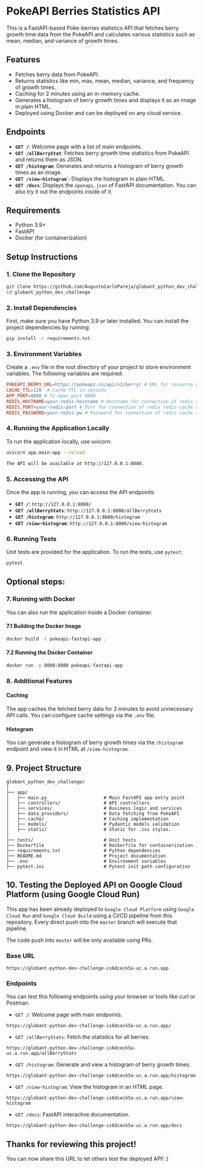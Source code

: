 # PokeAPI Berries Statistics API

This is a FastAPI-based Poke-berries statistics API that fetches berry growth time data from the PokeAPI and calculates various statistics such as mean, median, and variance of growth times.

## Features
- Fetches berry data from PokeAPI.
- Returns statistics like min, max, mean, median, variance, and frequency of growth times.
- Caching for 2 minutes using an in-memory cache.
- Generates a histogram of berry growth times and displays it as an image in plain HTML.
- Deployed using Docker and can be deployed on any cloud service.

## Endpoints
- **`GET /`**: Welcome page with a list of main endpoints.
- **`GET /allBerryStat`**: Fetches berry growth time statistics from PokeAPI and returns them as JSON.
- **`GET /histogram`**: Generates and returns a histogram of berry growth times as an image.
- **`GET /view-histogram`**`: Displays the histogram in plain HTML.
- **`GET /docs`**: Displays the `openapi.json` of FastAPI documentation. You can also try it out the endpoints inside of it.

## Requirements
- Python 3.9+
- FastAPI
- Docker (for containerization)

## Setup Instructions
### 1. Clone the Repository
```bash
git clone https://github.com/AugustoCarloPareja/globant_python_dev_challenge.git
cd globant_python_dev_challenge
```

### 2. Install Dependencies
First, make sure you have Python 3.9 or later installed. You can install the project dependencies by running:

```bash
pip install -r requirements.txt
```

### 3. Environment Variables
Create a `.env` file in the root directory of your project to store environment variables. The following variables are required:

```makefile
POKEAPI_BERRY_URL=https://pokeapi.co/api/v2/berry/ # URL for resource of pokeapi
CACHE_TTL=120  # Cache TTL in seconds
APP_PORT=8080 # To open port 8080
REDIS_HOSTNAME=your-redis-hostname # Hostname for connection of redis redis cache service
REDIS_PORT=your-redis-port # Port for connection of redis redis cache service
REDIS_PASSWORD=your-redis-pw # Password for connection of redis cache service
```

### 4. Running the Application Locally
To run the application locally, use uvicorn:

```bash
uvicorn app.main:app --reload

The API will be available at http://127.0.0.1:8080.
```

### 5. Accessing the API
Once the app is running, you can access the API endpoints:
- **`GET /`**: `http://127.0.0.1:8080/`
- **`GET /allBerryStats`**: `http://127.0.0.1:8080/allBerryStats`
- **`GET /histogram`**: `http://127.0.0.1:8080/histogram`
- **`GET /view-histogram`**: `http://127.0.0.1:8080/view-histogram`


### 6. Running Tests
Unit tests are provided for the application. To run the tests, use `pytest`:

```bash
pytest
```

## Optional steps:
### 7.  Running with Docker
You can also run the application inside a Docker container.

#### 7.1 Building the Docker Image
```bash
docker build -t pokeapi-fastapi-app .
```

#### 7.2 Running the Docker Container
```bash
docker run -p 8080:8080 pokeapi-fastapi-app
```

### 8. Additional Features
#### Caching
The app caches the fetched berry data for 2 minutes to avoid unnecessary API calls. You can configure cache settings via the `.env` file.

#### Histogram
You can generate a histogram of berry growth times via the `/histogram` endpoint and view it in HTML at `/view-histogram`.

## 9. Project Structure
```plaintext
globant_python_dev_challenge/
│
├── app/
│   ├── main.py                     # Main FastAPI app entry point
│   ├── controllers/                # API controllers
│   ├── services/                   # Business logic and services
│   ├── data_providers/             # Data fetching from PokeAPI
│   ├── cache/                      # Caching implementation
│   ├── models/                     # Pydantic models validation
│   ├── static/                     # Static for .css styles.
│
├── tests/                          # Unit tests
├── Dockerfile                      # Dockerfile for containerization
├── requirements.txt                # Python dependencies
├── README.md                       # Project documentation
├── .env                            # Environment variables
├── pytest.ini                      # Pytest init path configuration
```

## 10. Testing the Deployed API on Google Cloud Platform (using Google Cloud Run)

This app has been already deployed to `Google Cloud Platform` using `Google Cloud Run` and `Google Cloud Build` using a CI/CD pipeline from this repository. Every direct push into the `master` branch will execute that pipeline.

The code push into `master` will be only available using PRs.

### Base URL
```
https://globant-python-dev-challenge-is6dceck5a-uc.a.run.app
```

### Endpoints
You can test this following endpoints using your browser or tools like curl or Postman.
- `GET /`: Welcome page with main endpoints.
```
https://globant-python-dev-challenge-is6dceck5a-uc.a.run.app/
```
- `GET /allBerryStats`: Fetch the statistics for all berries.
```
https://globant-python-dev-challenge-is6dceck5a-uc.a.run.app/allBerryStats
```

- `GET /histogram`: Generate and view a histogram of berry growth times.
```
https://globant-python-dev-challenge-is6dceck5a-uc.a.run.app/histogram
```
- `GET /view-histogram`: View the histogram in an HTML page.
```
https://globant-python-dev-challenge-is6dceck5a-uc.a.run.app/view-histogram
```
- `GET /docs`: FastAPI interactive documentation.
```
https://globant-python-dev-challenge-is6dceck5a-uc.a.run.app/docs
```
## Thanks for reviewing this project!
 You can now share this URL to let others test the deployed API! :)